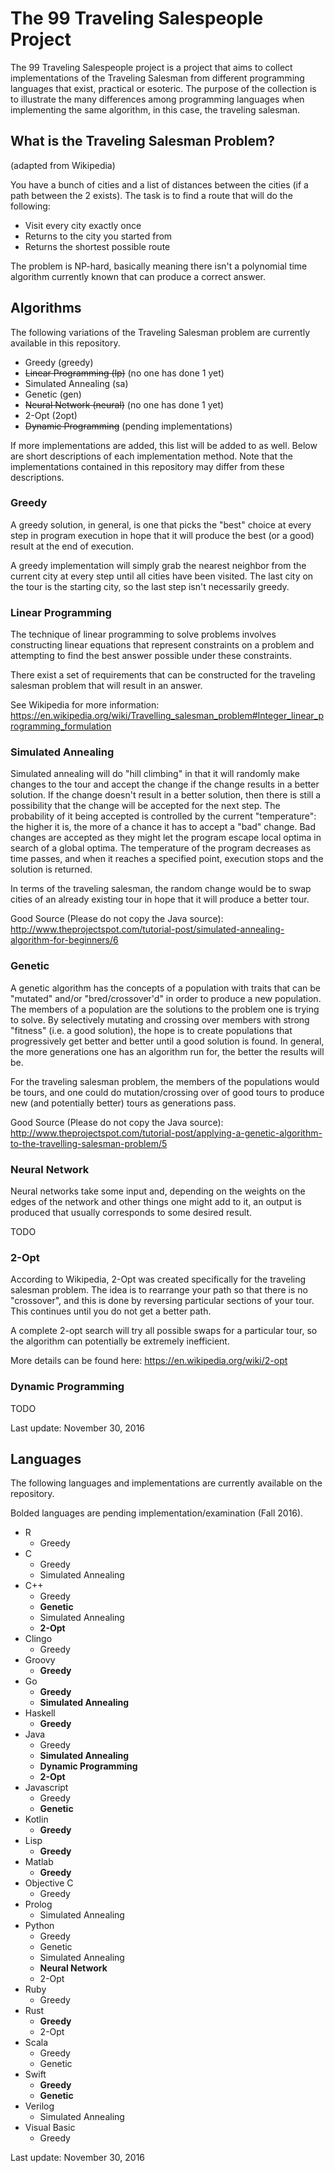 # The 99 Traveling Salespeople Project

The 99 Traveling Salespeople project is a project that aims to collect
implementations of the Traveling Salesman from different programming
languages that exist, practical or esoteric. The purpose of the collection is
to illustrate the many differences among programming languages when implementing
the same algorithm, in this case, the traveling salesman.

## What is the Traveling Salesman Problem?

(adapted from Wikipedia)

You have a bunch of cities and a list of distances between the cities (if
a path between the 2 exists). The task is to find a route that will
do the following:

* Visit every city exactly once
* Returns to the city you started from
* Returns the shortest possible route

The problem is NP-hard, basically meaning there isn't a polynomial time 
algorithm currently known that can produce a correct answer.

## Algorithms

The following variations of the Traveling Salesman problem are currently 
available in this repository.

* Greedy (greedy)
* ~~Linear Programming (lp)~~ (no one has done 1 yet)
* Simulated Annealing (sa)
* Genetic (gen)
* ~~Neural Network (neural)~~ (no one has done 1 yet)
* 2-Opt (2opt)
* ~~Dynamic Programming~~ (pending implementations)

If more implementations are added, this list will be added to as well.
Below are short descriptions of each implementation method. Note that the 
implementations contained in this repository may differ from these 
descriptions.

### Greedy

A greedy solution, in general, is one that picks the "best" choice at every
step in program execution in hope that it will produce the best (or a good)
result at the end of execution.

A greedy implementation will simply grab the nearest neighbor from the current
city at every step until all cities have been visited. The last city
on the tour is the starting city, so the last step isn't necessarily
greedy.

### Linear Programming

The technique of linear programming to solve problems involves constructing
linear equations that represent constraints on a problem and attempting to 
find the best answer possible under these constraints.

There exist a set of requirements that can be constructed for the traveling
salesman problem that will result in an answer.

See Wikipedia for more information:
https://en.wikipedia.org/wiki/Travelling_salesman_problem#Integer_linear_programming_formulation

### Simulated Annealing

Simulated annealing will do "hill climbing" in that it will randomly make
changes to the tour and accept the change if the change results in a better
solution. If the change doesn't result in a better solution, then there
is still a possibility that the change will be accepted for the next step.
The probability of it being accepted is controlled by the current 
"temperature": the higher it is, the more of a chance it has to accept a
"bad" change. Bad changes are accepted as they might let the program
escape local optima in search of a global optima. The temperature of
the program decreases as time passes, and when it reaches a specified
point, execution stops and the solution is returned.

In terms of the traveling salesman, the random change would be to swap
cities of an already existing tour in hope that it will produce
a better tour.

Good Source (Please do not copy the Java source):
http://www.theprojectspot.com/tutorial-post/simulated-annealing-algorithm-for-beginners/6

### Genetic

A genetic algorithm has the concepts of a population with traits that can be
"mutated" and/or "bred/crossover'd" in order to produce a new population.
The members of a population are the solutions to the problem one is trying
to solve. By selectively mutating and crossing over members with strong
"fitness" (i.e. a good solution), the hope is to create populations
that progressively get better and better until a good solution is
found. In general, the more generations one has an algorithm run for, the 
better the results will be.

For the traveling salesman problem, the members of the populations would
be tours, and one could do mutation/crossing over of good tours to produce
new (and potentially better) tours as generations pass.

Good Source (Please do not copy the Java source):
http://www.theprojectspot.com/tutorial-post/applying-a-genetic-algorithm-to-the-travelling-salesman-problem/5

### Neural Network

Neural networks take some input and, depending on the weights on the edges of 
the network and other things one might add to it, an output is produced that
usually corresponds to some desired result.

TODO

### 2-Opt

According to Wikipedia, 2-Opt was created specifically for the traveling 
salesman problem. The idea is to rearrange your path so that there is no
"crossover", and this is done by reversing particular sections of your
tour. This continues until you do not get a better path.

A complete 2-opt search will try all possible swaps for a particular tour,
so the algorithm can potentially be extremely inefficient.

More details can be found here:
https://en.wikipedia.org/wiki/2-opt

### Dynamic Programming

TODO

Last update: November 30, 2016

## Languages

The following languages and implementations are currently available on the
repository.

Bolded languages are pending implementation/examination (Fall 2016).

* R
    * Greedy
* C
    * Greedy
    * Simulated Annealing
* C++
    * Greedy
    * **Genetic**
    * Simulated Annealing
    * **2-Opt**
* Clingo
   * Greedy
* Groovy
    * **Greedy**
* Go
    * **Greedy**
    * **Simulated Annealing**
* Haskell
    * **Greedy**
* Java
    * Greedy
    * **Simulated Annealing**
    * **Dynamic Programming**
    * **2-Opt**
* Javascript
    * Greedy
    * **Genetic**
* Kotlin
    * **Greedy**
* Lisp
    * **Greedy**
* Matlab
    * **Greedy**
* Objective C
    * Greedy
* Prolog
    * Simulated Annealing
* Python
    * Greedy
    * Genetic
    * Simulated Annealing
    * **Neural Network**
    * 2-Opt
* Ruby
    * Greedy
* Rust
    * **Greedy**
    * 2-Opt
* Scala
    * Greedy
    * Genetic
* Swift
    * **Greedy**
    * **Genetic**
* Verilog
    * Simulated Annealing
* Visual Basic
    * Greedy

Last update: November 30, 2016
